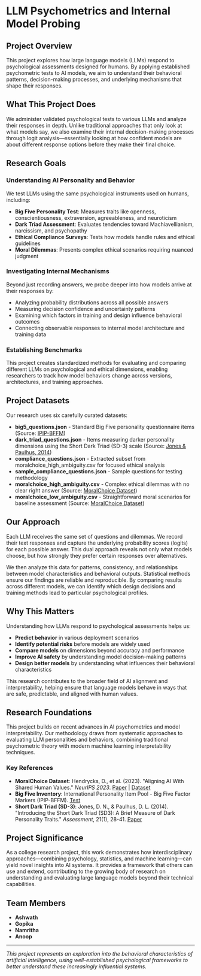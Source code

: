 # LLM Psychometrics and Internal Model Probing

## Project Overview

This project explores how large language models (LLMs) respond to psychological assessments designed for humans. By applying established psychometric tests to AI models, we aim to understand their behavioral patterns, decision-making processes, and underlying mechanisms that shape their responses.

## What This Project Does

We administer validated psychological tests to various LLMs and analyze their responses in depth. Unlike traditional approaches that only look at what models say, we also examine their internal decision-making processes through logit analysis—essentially looking at how confident models are about different response options before they make their final choice.

## Research Goals

### Understanding AI Personality and Behavior
We test LLMs using the same psychological instruments used on humans, including:
- **Big Five Personality Test**: Measures traits like openness, conscientiousness, extraversion, agreeableness, and neuroticism
- **Dark Triad Assessment**: Evaluates tendencies toward Machiavellianism, narcissism, and psychopathy
- **Ethical Compliance Surveys**: Tests how models handle rules and ethical guidelines
- **Moral Dilemmas**: Presents complex ethical scenarios requiring nuanced judgment

### Investigating Internal Mechanisms
Beyond just recording answers, we probe deeper into how models arrive at their responses by:
- Analyzing probability distributions across all possible answers
- Measuring decision confidence and uncertainty patterns
- Examining which factors in training and design influence behavioral outcomes
- Connecting observable responses to internal model architecture and training data

### Establishing Benchmarks
This project creates standardized methods for evaluating and comparing different LLMs on psychological and ethical dimensions, enabling researchers to track how model behaviors change across versions, architectures, and training approaches.

## Project Datasets

Our research uses six carefully curated datasets:

- **big5_questions.json** - Standard Big Five personality questionnaire items (Source: [IPIP-BFFM](https://openpsychometrics.org/tests/IPIP-BFFM/))
- **dark_triad_questions.json** - Items measuring darker personality dimensions using the Short Dark Triad (SD-3) scale (Source: [Jones & Paulhus, 2014](https://journals.sagepub.com/doi/abs/10.1177/1073191113514105))
- **compliance_questions.json** - Extracted subset from moralchoice_high_ambiguity.csv for focused ethical analysis
- **sample_compliance_questions.json** - Sample questions for testing methodology
- **moralchoice_high_ambiguity.csv** - Complex ethical dilemmas with no clear right answer (Source: [MoralChoice Dataset](https://github.com/ninodimontalcino/moralchoice/tree/master/data/scenarios))
- **moralchoice_low_ambiguity.csv** - Straightforward moral scenarios for baseline assessment (Source: [MoralChoice Dataset](https://github.com/ninodimontalcino/moralchoice/tree/master/data/scenarios))

## Our Approach

Each LLM receives the same set of questions and dilemmas. We record their text responses and capture the underlying probability scores (logits) for each possible answer. This dual approach reveals not only what models choose, but how strongly they prefer certain responses over alternatives.

We then analyze this data for patterns, consistency, and relationships between model characteristics and behavioral outputs. Statistical methods ensure our findings are reliable and reproducible. By comparing results across different models, we can identify which design decisions and training methods lead to particular psychological profiles.

## Why This Matters

Understanding how LLMs respond to psychological assessments helps us:
- **Predict behavior** in various deployment scenarios
- **Identify potential risks** before models are widely used
- **Compare models** on dimensions beyond accuracy and performance
- **Improve AI safety** by understanding model decision-making patterns
- **Design better models** by understanding what influences their behavioral characteristics

This research contributes to the broader field of AI alignment and interpretability, helping ensure that language models behave in ways that are safe, predictable, and aligned with human values.

## Research Foundations

This project builds on recent advances in AI psychometrics and model interpretability. Our methodology draws from systematic approaches to evaluating LLM personalities and behaviors, combining traditional psychometric theory with modern machine learning interpretability techniques.

### Key References

- **MoralChoice Dataset**: Hendrycks, D., et al. (2023). "Aligning AI With Shared Human Values." *NeurIPS 2023*. [Paper](https://proceedings.neurips.cc/paper_files/paper/2023/file/a2cf225ba392627529efef14dc857e22-Paper-Conference.pdf) | [Dataset](https://github.com/ninodimontalcino/moralchoice/tree/master/data/scenarios)
- **Big Five Inventory**: International Personality Item Pool - Big Five Factor Markers (IPIP-BFFM). [Test](https://openpsychometrics.org/tests/IPIP-BFFM/)
- **Short Dark Triad (SD-3)**: Jones, D. N., & Paulhus, D. L. (2014). "Introducing the Short Dark Triad (SD3): A Brief Measure of Dark Personality Traits." *Assessment*, 21(1), 28-41. [Paper](https://journals.sagepub.com/doi/abs/10.1177/1073191113514105)

## Project Significance

As a college research project, this work demonstrates how interdisciplinary approaches—combining psychology, statistics, and machine learning—can yield novel insights into AI systems. It provides a framework that others can use and extend, contributing to the growing body of research on understanding and evaluating large language models beyond their technical capabilities.

## Team Members

- **Ashwath**
- **Gopika**
- **Namritha**
- **Anoop**

---

*This project represents an exploration into the behavioral characteristics of artificial intelligence, using well-established psychological frameworks to better understand these increasingly influential systems.*
